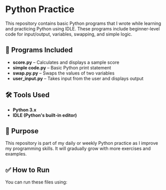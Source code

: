 # Python Practice

This repository contains basic Python programs that I wrote while learning and practicing Python using IDLE. These programs include beginner-level code for input/output, variables, swapping, and simple logic.

## 📂 Programs Included

- **score.py** – Calculates and displays a sample score
- **simple code.py** – Basic Python print statement
- **swap.py.py** – Swaps the values of two variables
- **user_input.py** – Takes input from the user and displays output

## 🛠 Tools Used

- **Python 3.x**
- **IDLE (Python's built-in editor)**

## 📌 Purpose

This repository is part of my daily or weekly Python practice as I improve my programming skills. It will gradually grow with more exercises and examples.

## ✅ How to Run

You can run these files using:
